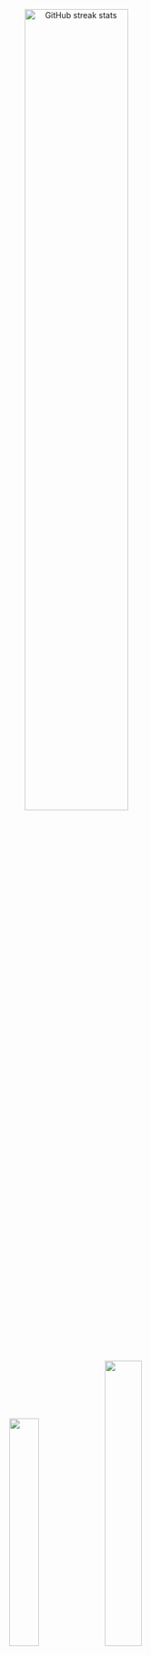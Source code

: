 <p align="center">
  <img src="https://streak-stats.demolab.com/?user=HenryCauan&theme=dracula" alt="GitHub streak stats" width="60%">
</p>

##

<p align="center">
 <img src="https://github-readme-stats.vercel.app/api/top-langs/?username=HenryCauan&layout=compact&langs_count=8&theme=tokyonight" width="32%"/> <img src="https://github-readme-stats.vercel.app/api?username=HenryCauan&show_icons=true&theme=tokyonight" width="35.8%" />
</p>
